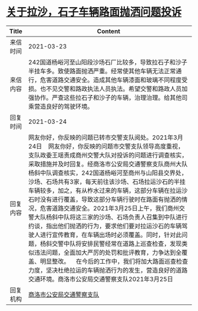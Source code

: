 # <a href="http://www.shangluo.gov.cn/zmhd/ldxxxx.jsp?urltype=leadermail.LeaderMailContentUrl&wbtreeid=1112&leadermailid=7063">关于拉沙，石子车辆路面抛洒问题投诉</a>
| Title |                                                                                                                                                                                                                                        Content                                                                                                                                                                                                                                        |
|:-----:|---------------------------------------------------------------------------------------------------------------------------------------------------------------------------------------------------------------------------------------------------------------------------------------------------------------------------------------------------------------------------------------------------------------------------------------------------------------------------------------|
| 来信时间  | 2021-03-23                                                                                                                                                                                                                                                                                                                                                                                                                                                                            |
| 来信内容  | 242国道杨峪河至山阳段沙场石厂比较多，导致拉石子和沙子半挂车多。致使路面抛洒严重。经常使其他车辆无法正常通行，危害道路交通安全。造成其他车辆漆面和玻璃不同程度受损。也不见交警和路政执法人员执法。希望交警和路政人员加强协作。严查这些拉石子和沙子的车辆，治理治理。给其他司乘营造良好的驾驶环境。                                                                                                                                                                                                                                                                                                                                    |
| 回复时间  | 2021-03-24                                                                                                                                                                                                                                                                                                                                                                                                                                                                            |
| 回复内容  | 网友你好，你反映的问题已转市交警支队阅处。2021年3月24日    网友你好，你反映的问题市交警支队领导高度重视，支队政委王瑶责成商州交警大队对投诉的问题进行调查核实，采取措施并及时回复。经商洛市公安局交通警察支队商州大队杨斜中队调查核实，242国道杨峪河至商州与山阳县交界处，沙场、石场共有3家，每天前往该沙场、石场拉运沙石的半挂车辆较多，加之，有从柞水过来的车辆，这部分车辆在拉运沙石时没有进行覆盖，导致这部分车辆行驶时在路面有抛洒的情况，危害道路交通安全。2021年3月25日上午，我们商州交警大队杨斜中队将这三家的沙场、石场负责人召集到中队进行约谈，指出他们抛洒的行为，要求他们要对拉运沙石的车辆驾驶人进行宣传教育，在车辆出场时必须覆盖。同时，针对此问题，杨斜交警中队将安排民警经常在道路上巡查检查，发现类似违法问题，全面加大严厉的处罚和批评教育，力争达到全覆盖、明显整改。    在今后的工作中，我们将加大路面巡查检查力度，坚决杜绝拉运的车辆抛洒行为的发生，营造良好的道路交通环境。商洛市公安局交通警察支队2021年3月25日 |
| 回复机构  | <a href="../../categories/agencies/商洛市公安局交通警察支队.md">商洛市公安局交通警察支队</a>                                                                                                                                                                                                                                                                                                                                                                                                                  |